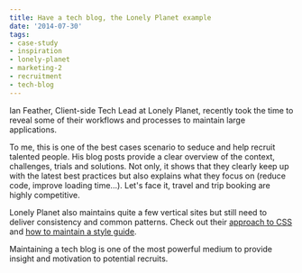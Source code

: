 ```yaml
---
title: Have a tech blog, the Lonely Planet example
date: '2014-07-30'
tags:
- case-study
- inspiration
- lonely-planet
- marketing-2
- recruitment
- tech-blog
---
```


Ian Feather, Client-side Tech Lead at Lonely Planet, recently took the time to reveal some of their workflows and processes to maintain large applications.

To me, this is one of the best cases scenario to seduce and help recruit talented people. His blog posts provide a clear overview of the context, challenges, trials and solutions. Not only, it shows that they clearly keep up with the latest best practices but also explains what they focus on (reduce code, improve loading time...). Let's face it, travel and trip booking are highly competitive.

Lonely Planet also maintains quite a few vertical sites but still need to deliver consistency and common patterns. Check out their 
[approach to CSS](http://ianfeather.co.uk/css-at-lonely-planet/) and 
[how to maintain a style guide](http://ianfeather.co.uk/a-maintainable-style-guide/).

Maintaining a tech blog is one of the most powerful medium to provide insight and motivation to potential recruits.
